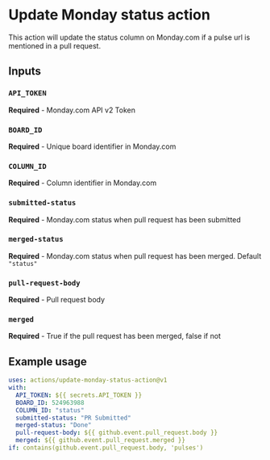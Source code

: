 # Update Monday status action

This action will update the status column on Monday.com if a pulse url
is mentioned in a pull request.

## Inputs

### `API_TOKEN`

**Required** - Monday.com API v2 Token

### `BOARD_ID`

**Required** - Unique board identifier in Monday.com


### `COLUMN_ID`

**Required** - Column identifier in Monday.com


### `submitted-status`

**Required** - Monday.com status when pull request has been submitted


### `merged-status`

**Required** - Monday.com status when pull request has been merged. Default `"status"`


### `pull-request-body`

**Required** - Pull request body

### `merged`

**Required** - True if the pull request has been merged, false if not


## Example usage

```yaml
uses: actions/update-monday-status-action@v1
with:
  API_TOKEN: ${{ secrets.API_TOKEN }}
  BOARD_ID: 524963988
  COLUMN_ID: "status"
  submitted-status: "PR Submitted"
  merged-status: "Done"
  pull-request-body: ${{ github.event.pull_request.body }}
  merged: ${{ github.event.pull_request.merged }}
if: contains(github.event.pull_request.body, 'pulses')
```
